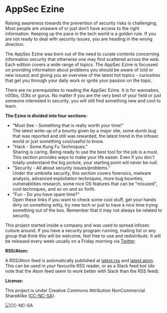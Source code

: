 # AppSec Ezine

Raising awareness towards the prevention of security risks is challenging. Most people are unaware of or just don’t have access to the right information. Keeping up the pace in the tech world is a golden rule. If you are not ready to deal with security issues, you are heading in the wrong direction.

The AppSec Ezine was born out of the need to curate contents concerning information security that otherwise one may find scattered across the web. Each edition covers a wide range of topics. The AppSec Ezine is focussed on providing information about problems you should be aware of (old or new issues) and giving you an overview of the latest hot topics - curiosities that get you through your daily work or ignite your passion on the topic.

There are no prerequisites to reading the AppSec Ezine. It is for wannabes, n00bs, l33ts or gurus. No matter if you are the very best of your field or just someone interested in security, you will still find something new and cool to learn. 

**The Ezine is divided into four sections:**  

* "Must See - Something that is really worth your time!"  
  The latest write-up of a bounty given by a major site, some dumb bug that was reported and still was rewarded, the latest trend in the infosec world or just something cool/useful to know.
* "Hack - Some Kung Fu Techniques."  
  Sharing is caring. Being ready to use the best tool for the job is a must. This section provides ways to make your life easier. Even if you don't totally understand the big picture, your starting point will never be null. 
* "Security - All about security issues/problems."  
  Under the umbrella security, this section covers forensics, malware analysis, advanced exploitation techniques, more bug bounties, vulnerabilities research, some nice OS features that can be "misused”, cool techniques, and so on and so forth.
* "Fun -  Do you have spare time?"  
  Open these links if you want to check some cool stuff, get your hands dirty on something witty, try new tech or just to have a nice time trying something out of the box. Remember that it may not always be related to security.

This project started inside a company and was used to spread infosec culture around. If you have a security program running, mailing list or any group that think this will be welcome, feel free to use and redistribute. It will be released every week usually on a Friday morning via [Twitter](https://twitter.com/simps0n "@SiMpS0N").

**RSS/Atom:**  

A RSS/Atom feed is automatically published at [latest.rss](https://xl-sec.github.io/AppSecEzine/latest.rss) and [latest.atom](https://xl-sec.github.io/AppSecEzine/latest.atom). This can be used in your favourite RSS reader, or as a Slack feed bot (do note that the Atom feed seem to work better with Slack than the RSS feed).

**License:**

This project is under Creative Commons Attribution NonCommercial ShareAlike ([CC-NC-SA](https://creativecommons.org/licenses/by-nc-sa/3.0/ "CC-NC-SA")).

![CC-NC-SA](http://i.creativecommons.org/l/by-nc-sa/3.0/80x15.png "License")
